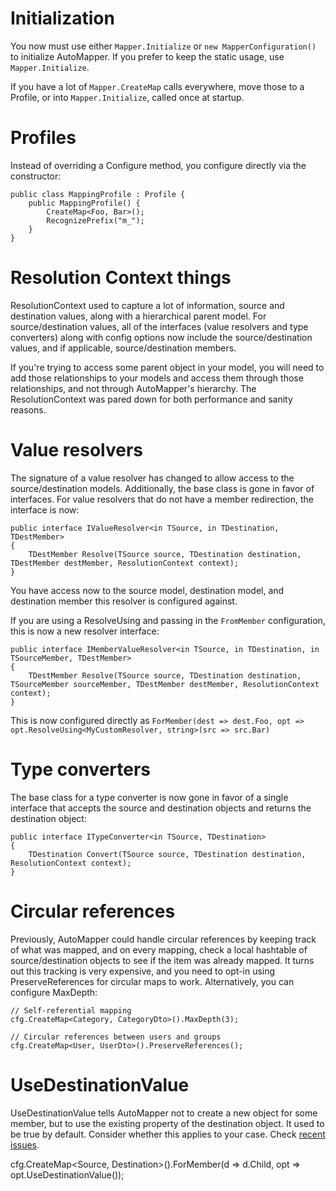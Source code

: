 # Initialization

You now must use either `Mapper.Initialize` or `new MapperConfiguration()` to initialize AutoMapper. If you prefer to keep the static usage, use `Mapper.Initialize`.

If you have a lot of `Mapper.CreateMap` calls everywhere, move those to a Profile, or into `Mapper.Initialize`, called once at startup.

# Profiles

Instead of overriding a Configure method, you configure directly via the constructor:

```
public class MappingProfile : Profile {
    public MappingProfile() {
        CreateMap<Foo, Bar>();
        RecognizePrefix("m_");
    }
}
```

# Resolution Context things

ResolutionContext used to capture a lot of information, source and destination values, along with a hierarchical parent model. For source/destination values, all of the interfaces (value resolvers and type converters) along with config options now include the source/destination values, and if applicable, source/destination members.

If you're trying to access some parent object in your model, you will need to add those relationships to your models and access them through those relationships, and not through AutoMapper's hierarchy. The ResolutionContext was pared down for both performance and sanity reasons.

# Value resolvers

The signature of a value resolver has changed to allow access to the source/destination models. Additionally, the base class is gone in favor of interfaces. For value resolvers that do not have a member redirection, the interface is now:

```
public interface IValueResolver<in TSource, in TDestination, TDestMember>
{
    TDestMember Resolve(TSource source, TDestination destination, TDestMember destMember, ResolutionContext context);
}
```

You have access now to the source model, destination model, and destination member this resolver is configured against.

If you are using a ResolveUsing and passing in the `FromMember` configuration, this is now a new resolver interface:

```
public interface IMemberValueResolver<in TSource, in TDestination, in TSourceMember, TDestMember>
{
    TDestMember Resolve(TSource source, TDestination destination, TSourceMember sourceMember, TDestMember destMember, ResolutionContext context);
}
```

This is now configured directly as `ForMember(dest => dest.Foo, opt => opt.ResolveUsing<MyCustomResolver, string>(src => src.Bar)`

# Type converters

The base class for a type converter is now gone in favor of a single interface that accepts the source and destination objects and returns the destination object:

```
public interface ITypeConverter<in TSource, TDestination>
{
    TDestination Convert(TSource source, TDestination destination, ResolutionContext context);
}
```

# Circular references

Previously, AutoMapper could handle circular references by keeping track of what was mapped, and on every mapping, check a local hashtable of source/destination objects to see if the item was already mapped. It turns out this tracking is very expensive, and you need to opt-in using PreserveReferences for circular maps to work. Alternatively, you can configure MaxDepth:

```
// Self-referential mapping
cfg.CreateMap<Category, CategoryDto>().MaxDepth(3);

// Circular references between users and groups
cfg.CreateMap<User, UserDto>().PreserveReferences();
```

# UseDestinationValue

UseDestinationValue tells AutoMapper not to create a new object for some member, but to use the existing property of the destination object. It used to be true by default. Consider whether this applies to your case. Check [recent issues](https://github.com/AutoMapper/AutoMapper/search?o=desc&q=UseDestinationValue&s=created&type=Issues&utf8=%E2%9C%93).

cfg.CreateMap<Source, Destination>().ForMember(d => d.Child, opt => opt.UseDestinationValue());
